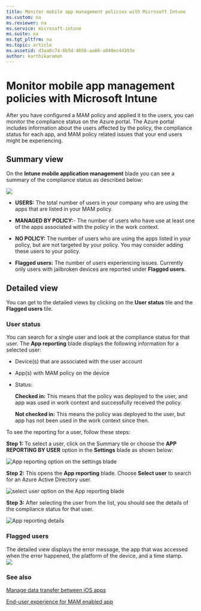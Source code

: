 ```yaml
---
title: Monitor mobile app management policies with Microsoft Intune
ms.custom: na
ms.reviewer: na
ms.service: microsoft-intune
ms.suite: na
ms.tgt_pltfrm: na
ms.topic: article
ms.assetid: d3aa6c74-6b5d-4b50-aa66-a040ec44393e
author: karthikaraman
---
```

# Monitor mobile app management policies with Microsoft Intune
After you have configured a MAM policy and applied it to the users, you can monitor the compliance status on the Azure portal. The Azure portal includes information about the users affected by the policy, the compliance status for each app, and MAM policy related issues that your end users might be experiencing.
## Summary view
On the **Intune mobile application management** blade you can see a summary of the compliance status as described below:


![](../media/AppManagement/AzurePortal_MAM_MonitorUsers.png)

-   **USERS:** The total number of users in your company who are using the apps that are listed in your MAM policy.

-   **MANAGED BY POLICY:**- The number of users who have use at least one of the apps associated with the policy in the work context.

-   **NO POLICY:** The number of users who are using the apps listed in your policy, but are not targeted by your policy.  You may consider adding these users to your policy.

- **Flagged users:** The number of users experiencing issues. Currently only users with jailbroken devices are reported under **Flagged users**.


## Detailed view
You can get to the detailed views by clicking on the **User status** tile and the **Flagged users** tile.

### User status
You can search for a single user and look at the compliance status for that user. The **App reporting** blade displays the following information for a selected user:
- Device(s) that are associated with the user account
- App(s) with MAM policy on the device
- Status:

  **Checked in:** This means that the policy was deployed to the user, and app was used in work context and successfully received the policy.

  **Not checked in:** This means the policy was deployed to the user, but app has not been used in the work context since then.

To see the reporting for a user, follow these steps:

**Step 1:**  To select a user, click on the Summary tile or choose the **APP REPORTING BY USER** option in the **Settings** blade as shown below:

![App reporting option on the settings blade](../media/mam-azure-portal-app-reporting-by-user-settings-blade.png)

**Step 2:** This opens the **App reporting** blade. Choose **Select user** to search for an Azure Active Directory user.

![select user option on the App reporting blade](../media/mam-azure-portal-app-reporting-select-user.png)

**Step 3:** After selecting the user from the list, you should see the details of the compliance status for that user.

![App reporting details](../media/mam-azure-portal-app-reporting-by-user.png)
### Flagged users
The detailed view displays the error message, the app that was accessed when the error happened, the platform of the device, and a time stamp.  
![](../media/AppManagement/AzurePortal_MAM_FlaggedUserDetails.png)

<!---##  Wipe requests
-   The **Wipe requests** tile shows you the summary report of the status of the wipe requests you made. Clicking on this tile will open a new blade that has more detailed information. For a detailed description of the wipe request information that is displayed in this blade, read the [Wipe managed company app data with Microsoft Intune](../Topic/Wipe-managed-company-app-data-with-Microsoft-Intune.md) topic.

    ![](../media/AppManagement/AzurePortal_MAM_WipeRequestsSummary.png)--->

### See also
[Manage data transfer between iOS apps](manage-data-transfer-between-ios-apps-with-microsoft-intune.md)

[End-user experience for MAM enabled app](end-user-experience-for-mam-enabled-apps-with-microsoft-intune.md)
